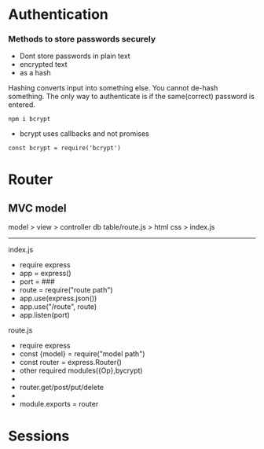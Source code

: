 # Authentication

### Methods to store passwords securely

- Dont store passwords in plain text
- encrypted text
- as a hash

Hashing converts input into something else. You cannot de-hash something. The only way to authenticate is if the same(correct) password is entered.

`npm i bcrypt`

- bcrypt uses callbacks and not promises

`const bcrypt = require('bcrypt')`

# Router

## MVC model

model > view > controller
db table/route.js > html css > index.js

---

index.js

- require express
- app = express()
- port = ###
- route = require("route path")
- app.use(express.json())
- app.use("/route", route)
- app.listen(port)

route.js

- require express
- const {model} = require("model path")
- const router = express.Router()
- other required modules({Op},bycrypt)
-
- router.get/post/put/delete
-
- module.exports = router

# Sessions
